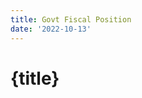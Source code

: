 ```yaml
---
title: Govt Fiscal Position
date: '2022-10-13'
---
```


<script>
    import GovtBalance from './components/GovtBalance.svelte'
</script>

# {title}

<GovtBalance/>
